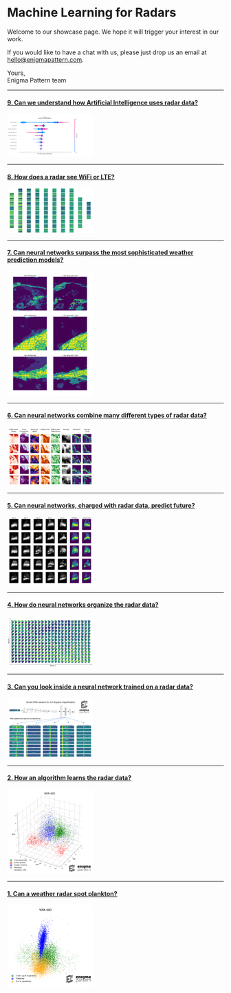 # Machine Learning for Radars

Welcome to our showcase page. We hope it will trigger your interest in our work. 

If you would like to have a chat with us, please just drop us an email at <hello@enigmapattern.com>.

Yours,</br>
Enigma Pattern team

***

#### [9. Can we understand how Artificial Intelligence uses radar data?](Artefacts/Episode_9/)</br>
[<img src="Artefacts/thumbnails/thumb_9.png" width=200>](Artefacts/Episode_9/)

***

#### [8. How does a radar see WiFi or LTE?](Artefacts/Episode_8/)</br>
[<img src="Artefacts/thumbnails/thumb_8.png" width=200>](Artefacts/Episode_8/)

***

#### [7. Can neural networks surpass the most sophisticated weather prediction models?](Artefacts/Episode_7/)</br>
[<img src="Artefacts/thumbnails/thumb_7.png" width=200>](Artefacts/Episode_7/)

***

#### [6. Can neural networks combine many different types of radar data?](Artefacts/Episode_6/)</br>
[<img src="Artefacts/thumbnails/thumb_6.png" width=200>](Artefacts/Episode_6/)

***

#### [5. Can neural networks, charged with radar data, predict future?](Artefacts/Episode_5/)</br>
[<img src="Artefacts/thumbnails/thumb_5.png" width=200>](Artefacts/Episode_5/)

***

#### [4. How do neural networks organize the radar data?](Artefacts/Episode_4/)</br>
[<img src="Artefacts/thumbnails/thumb_4.png" width=200>](Artefacts/Episode_4/)

***

#### [3. Can you look inside a neural network trained on a radar data?](Artefacts/Episode_3/)</br>
[<img src="Artefacts/thumbnails/thumb_3.png" width=200>](Artefacts/Episode_3/)

***

#### [2. How an algorithm learns the radar data?](Artefacts/Episode_2/)</br>
[<img src="Artefacts/thumbnails/thumb_2.png" width=200>](Artefacts/Episode_2/)

***

#### [1. Can a weather radar spot plankton?](Artefacts/Episode_1/)</br>
[<img src="Artefacts/thumbnails/thumb_1.png" width=200>](Artefacts/Episode_1/)






